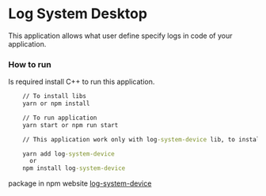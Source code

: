 
# Log System Desktop
This application allows what user define specify logs in code of your application.

### How to run
Is required install C++ to run this application.

```cmd
    // To install libs
    yarn or npm install

    // To run application
    yarn start or npm run start

    // This application work only with log-system-device lib, to install run:

    yarn add log-system-device
      or
    npm install log-system-device
```
package in npm website [log-system-device](https://www.npmjs.com/package/log-system-device)


